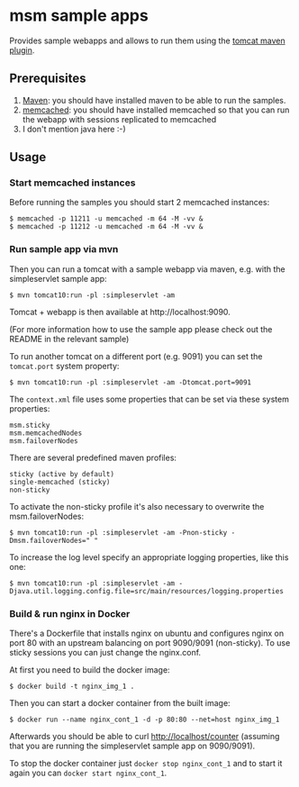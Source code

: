 # msm sample apps

Provides sample webapps and allows to run them using the [tomcat maven plugin](http://tomcat.apache.org/maven-plugin.html).

## Prerequisites
1. [Maven](http://maven.apache.org): you should have installed maven to be able to run the samples.
2. [memcached](http://memcached.org): you should have installed memcached so that you can run the webapp with sessions replicated to memcached
3. I don't mention java here :-)

## Usage

### Start memcached instances

Before running the samples you should start 2 memcached instances:

    $ memcached -p 11211 -u memcached -m 64 -M -vv &
    $ memcached -p 11212 -u memcached -m 64 -M -vv &

### Run sample app via mvn 

Then you can run a tomcat with a sample webapp via maven, e.g. with the simpleservlet sample app:

    $ mvn tomcat10:run -pl :simpleservlet -am

Tomcat + webapp is then available at http://localhost:9090.

(For more information how to use the sample app please check out the README in the relevant sample)

To run another tomcat on a different port (e.g. 9091) you can set the `tomcat.port` system property:

    $ mvn tomcat10:run -pl :simpleservlet -am -Dtomcat.port=9091

The `context.xml` file uses some properties that can be set via these system properties:

    msm.sticky
    msm.memcachedNodes
    msm.failoverNodes

There are several predefined maven profiles:

    sticky (active by default)
    single-memcached (sticky)
    non-sticky

To activate the non-sticky profile it's also necessary to overwrite the msm.failoverNodes:

    $ mvn tomcat10:run -pl :simpleservlet -am -Pnon-sticky -Dmsm.failoverNodes=" "

To increase the log level specify an appropriate logging properties, like this one:

    $ mvn tomcat10:run -pl :simpleservlet -am -Djava.util.logging.config.file=src/main/resources/logging.properties

### Build & run nginx in Docker

There's a Dockerfile that installs nginx on ubuntu and configures nginx on port 80 with an upstream balancing on port 9090/9091 (non-sticky).
To use sticky sessions you can just change the nginx.conf.

At first you need to build the docker image:

    $ docker build -t nginx_img_1 .

Then you can start a docker container from the built image:

    $ docker run --name nginx_cont_1 -d -p 80:80 --net=host nginx_img_1

Afterwards you should be able to curl [http://localhost/counter](http://localhost/counter) (assuming that you are running the simpleservlet sample app on 9090/9091).

To stop the docker container just `docker stop nginx_cont_1` and to start it again you can `docker start nginx_cont_1`.